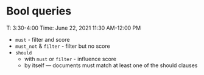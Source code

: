 # Bool queries

T: 3:30-4:00
Time: June 22, 2021 11:30 AM-12:00 PM

- `must` - filter and score
- `must_not` & `filter` - filter but no score
- `should`
    - with `must` or `filter` - influence score
    - by itself — documents must match at least one of the should clauses